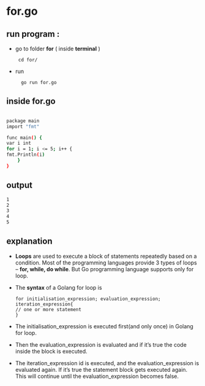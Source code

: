 
# for.go
## run program : 
- go to folder **for** ( inside **terminal** ) 

       cd for/

- run 

        go run for.go
## inside for.go

```bash

package main
import "fmt"

func main() {  
var i int
for i = 1; i <= 5; i++ {
fmt.Println(i)
    }
}

```

## output

```bash
1
2
3
4
5

```

## explanation


-   **Loops** are used to execute a block of statements repeatedly based on a condition. 
    Most of the programming languages provide 3 types of loops – **for, while, do while**. 
    But Go programming language supports only for loop.	

-   The **syntax** of a Golang for loop is

        for initialisation_expression; evaluation_expression; iteration_expression{
        // one or more statement
        }

-   The initialisation_expression is executed first(and only once) in Golang for loop.

-   Then the evaluation_expression is evaluated and if it’s true the code inside the block is executed.

-   The iteration_expression id is executed, and the evaluation_expression is evaluated again. 
    If it’s true the statement block gets executed again. 
    This will continue until the evaluation_expression becomes false.